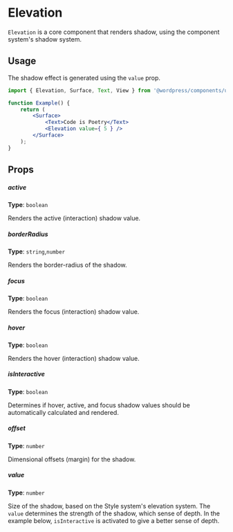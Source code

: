 # Elevation

`Elevation` is a core component that renders shadow, using the component system's shadow system.

## Usage

The shadow effect is generated using the `value` prop.

```jsx
import { Elevation, Surface, Text, View } from '@wordpress/components/ui';

function Example() {
	return (
		<Surface>
			<Text>Code is Poetry</Text>
			<Elevation value={ 5 } />
		</Surface>
	);
}
```

## Props

##### active

**Type**: `boolean`

Renders the active (interaction) shadow value.

##### borderRadius

**Type**: `string`,`number`

Renders the border-radius of the shadow.

##### focus

**Type**: `boolean`

Renders the focus (interaction) shadow value.

##### hover

**Type**: `boolean`

Renders the hover (interaction) shadow value.

##### isInteractive

**Type**: `boolean`

Determines if hover, active, and focus shadow values should be automatically calculated and rendered.

##### offset

**Type**: `number`

Dimensional offsets (margin) for the shadow.

##### value

**Type**: `number`

Size of the shadow, based on the Style system's elevation system. The `value` determines the strength of the shadow, which sense of depth.
In the example below, `isInteractive` is activated to give a better sense of depth.
